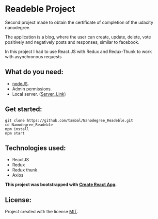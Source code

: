 # Readeble Project

Second project made to obtain the certificate of completion of the udacity nanodegree.

The application is a blog, where the user can create, update, delete, vote positively and negatively posts and responses, similar to facebook.

In this project I had to use React.JS with Redux and Redux-Thunk to work with asynchronous requests

## What do you need: 

- [nodeJS](https://nodejs.org/en/download/).
- Admin permissions.
- Local server. ([Server_Link](https://github.com/udacity/reactnd-project-readable-starter))

## Get started: 
```
git clone https://github.com/tambal/Nanodegree_Readeble.git
cd Nanodegree_Readeble
npm install
npm start

```
## Technologies used:

- ReactJS
- Redux
- Redux thunk
- Axios

__This project was bootstrapped with [Create React App](https://github.com/facebook/create-react-app).__


## License:

Project created with the license [MIT](https://www.mit.edu/~amini/LICENSE.md).
